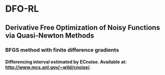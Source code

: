 # DFO-RL

## Derivative Free Optimization of Noisy Functions via Quasi-Newton Methods

### BFGS method with finite difference gradients

#### Differencing interval estimated by ECnoise. Available at: http://www.mcs.anl.gov/~wild/cnoise/.
